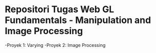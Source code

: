 # Repositori Tugas Web GL Fundamentals - Manipulation and Image Processing
-Proyek 1: Varying
-Proyek 2: Image Processing
